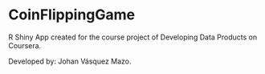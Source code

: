 # CoinFlippingGame
R Shiny App created for the course project of Developing Data Products on Coursera.

Developed by: Johan Vásquez Mazo.
